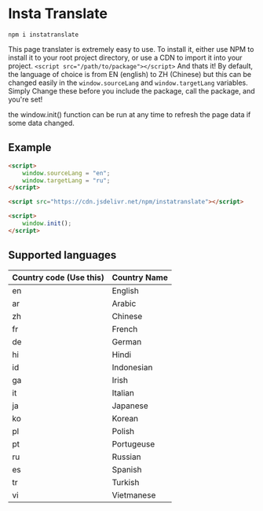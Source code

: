 # Insta Translate

  `npm i instatranslate`
  
  This page translater is extremely easy to use. To install it, either use NPM to install it to your root project directory, or use a CDN to import it into your project.
  `<script src="/path/to/package"></script>`
And thats it! By default, the language of choice is from EN (english) to ZH (Chinese) but this can be changed easily in the `window.sourceLang` and `window.targetLang` variables. Simply Change these before you include the package, call the package, and you're set! 

the window.init() function can be run at any time to refresh the page data if some data changed.

## Example

```html
<script>
    window.sourceLang = "en";
    window.targetLang = "ru";
</script>

<script src="https://cdn.jsdelivr.net/npm/instatranslate"></script>

<script>
    window.init();
</script>
```

## Supported languages


|Country code (Use this)| Country Name |
|--|--|
|en|English|
| ar | Arabic |
| zh| Chinese |
|fr|French|
|de|German|
|hi|Hindi|
|id|Indonesian|
|ga|Irish|
|it|Italian|
|ja|Japanese|
|ko|Korean|
|pl|Polish|
|pt|Portugeuse|
|ru|Russian|
|es|Spanish|
|tr|Turkish|
|vi|Vietmanese|
